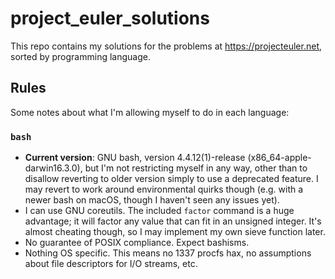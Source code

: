 # project_euler_solutions

This repo contains my solutions for the problems at https://projecteuler.net, sorted by programming language.

## Rules
Some notes about what I'm allowing myself to do in each language:
### `bash`
* **Current version**: GNU bash, version 4.4.12(1)-release (x86_64-apple-darwin16.3.0), but I'm not restricting myself in any way, other than to disallow reverting to older version simply to use a deprecated feature. I may revert to work around environmental quirks though (e.g. with a newer bash on macOS, though I haven't seen any issues yet).
* I can use GNU coreutils. The included `factor` command is a huge advantage; it will factor any value that can fit in an unsigned integer. It's almost cheating though, so I may implement my own sieve function later.
* No guarantee of POSIX compliance. Expect bashisms.
* Nothing OS specific. This means no 1337 procfs hax, no assumptions about file descriptors for I/O streams, etc.